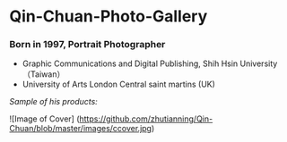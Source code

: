 # Qin-Chuan-Photo-Gallery

### Born in 1997, Portrait Photographer

* Graphic Communications and Digital Publishing, Shih Hsin University（Taiwan）
* University of Arts London Central saint martins (UK)

*Sample of his products:*

![Image of Cover]
(https://github.com/zhutianning/Qin-Chuan/blob/master/images/ccover.jpg)
